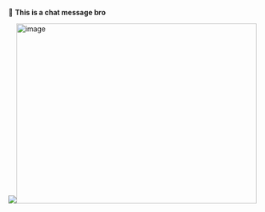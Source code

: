 🤙 **This is a chat message bro**


<img src="https://i.ytimg.com/vi/UCEPgNM4RgY/hqdefault.jpg"/><img width="480" height="360" alt="image" src="https://github.com/user-attachments/assets/79b0a581-560c-4194-bf0e-e4ca8b14d809" />


